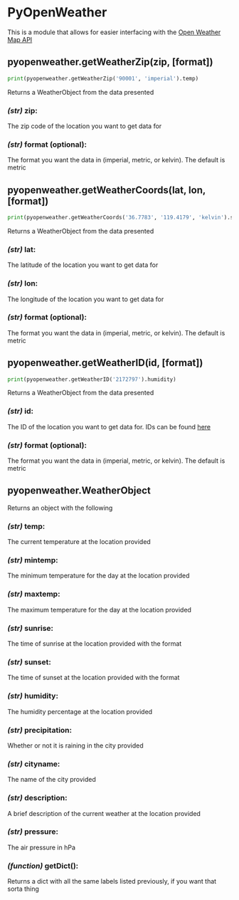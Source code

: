 # PyOpenWeather
This is a module that allows for easier interfacing with the [Open Weather Map API](https://openweathermap.org/api) 

## pyopenweather.getWeatherZip(zip, [format])
```python
print(pyopenweather.getWeatherZip('90001', 'imperial').temp)
```
Returns a WeatherObject from the data presented
### *(str)* zip:
The zip code of the location you want to get data for
### *(str)* format (optional):
The format you want the data in (imperial, metric, or kelvin). The default is metric

## pyopenweather.getWeatherCoords(lat, lon, [format])
```python
print(pyopenweather.getWeatherCoords('36.7783', '119.4179', 'kelvin').sunset)
```
Returns a WeatherObject from the data presented
### *(str)* lat:
The latitude of the location you want to get data for
### *(str)* lon:
The longitude of the location you want to get data for
### *(str)* format (optional):
The format you want the data in (imperial, metric, or kelvin). The default is metric

## pyopenweather.getWeatherID(id, [format])
```python
print(pyopenweather.getWeatherID('2172797').humidity)
```
Returns a WeatherObject from the data presented
### *(str)* id:
The ID of the location you want to get data for. IDs can be found [here](http://bulk.openweathermap.org/sample/)
### *(str)* format (optional):
The format you want the data in (imperial, metric, or kelvin). The default is metric

## pyopenweather.WeatherObject
Returns an object with the following
### *(str)* temp:
The current temperature at the location provided
### *(str)* mintemp:
The minimum temperature for the day at the location provided
### *(str)* maxtemp:
The maximum temperature for the day at the location provided
### *(str)* sunrise:
The time of sunrise at the location provided with the format
### *(str)* sunset:
The time of sunset at the location provided with the format
### *(str)* humidity:
The humidity percentage at the location provided
### *(str)* precipitation:
Whether or not it is raining in the city provided
### *(str)* cityname:
The name of the city provided
### *(str)* description:
A brief description of the current weather at the location provided
### *(str)* pressure:
The air pressure in hPa
### *(function)* getDict():
Returns a dict with all the same labels listed previously, if you want that sorta thing
